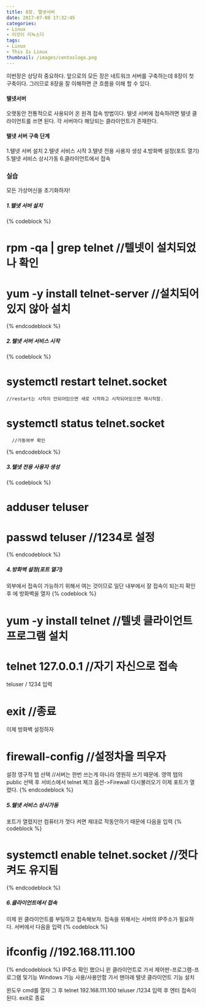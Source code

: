 ```yaml
---
title: 8장. 텔넷서버
date: 2017-07-08 17:32:45
categories:
- Linux
- 이것이 리눅스다
tags:
- Linux
- This Is Linux
thumbnail: /images/centoslogo.png
---
```

이번장은 상당히 중요하다. 앞으로의 모든 장은 네트워크 서버를 구축하는데 8장이 첫 구축이다. 그러므로 8장을 잘 이해하면 큰 흐름을 이해 할 수 있다.

#### 텔넷서버
오랫동안 전통적으로 사용되어 온 원격 접속 방법이다.
텔넷 서버에 접속하려면 텔넷 클라이언트를 쓰면 된다. 각 서버마다 해당되는 클라이언트가 존재한다.

#### 텔넷 서버 구축 단계
1.텔넷 서버 설치
2.텔넷 서비스 시작
3.텔넷 전용 사용자 생성
4.방화벽 설정(포트 열기)
5.텔넷 서비스 상시가동
6.클라이언트에서 접속

### 실습
모든 가상머신을 초기화하자!
##### 1.텔넷 서버 설치
{% codeblock %}
# rpm -qa  | grep telnet     //텔넷이 설치되었나 확인
# yum -y install telnet-server    //설치되어있지 않아 설치
{% endcodeblock %}

##### 2.텔넷 서버 서비스 시작
{% codeblock %}
# systemctl restart telnet.socket
    //restart는 시작이 안되어있으면 새로 시작하고 시작되어있으면 재시작함.

# systemctl status telnet.socket  
      //가동여부 확인
{% endcodeblock %}

##### 3.텔넷 전용 사용자 생성
{% codeblock %}
# adduser teluser
# passwd teluser  //1234로 설정
{% endcodeblock %}

##### 4.방화벽 설정(포트 열기)
외부에서 접속이 가능하기 위해서 여는 것이므로 일단 내부에서 잘 접속이 되는지 확인 후 에 방화벽을 열자
{% codeblock %}
# yum -y install telnet //텔넷 클라이언트 프로그램 설치
# telnet 127.0.0.1    //자기 자신으로 접속
  teluser / 1234 입력
# exit //종료  

 이제 방화벽 설정하자
# firewall-config   //설정차을 띄우자
 설정 영구적 탭 선택  //서버는 한번 쓰는게 아니라 영원히 쓰기 때문에.
 영역 탭의 public 선택 후 서비스에서 telnet 체크
 옵션->Firewall 다시불러오기
 이제 포트가 열렸다.
{% endcodeblock %}


##### 5.텔넷 서비스 상시가동
포트가 열렸지만 컴퓨터가 껏다 켜면 제대로 작동안하기 때문에 다음을 입력
{% codeblock %}
# systemctl enable telnet.socket    //껏다 켜도 유지됨
{% endcodeblock %}
##### 6.클라이언트에서 접속

이제 윈 클라이언트를 부팅하고 접속해보자.
접속을 위해서는 서버의 IP주소가 필요하다. 서버에서 다음을 입력
{% codeblock %}
# ifconfig //192.168.111.100
{% endcodeblock %}
IP주소 확인 했으니 윈 클라이언트로 가서 제어판-프로그램-프로그램 및기능
Windows 기능 사용/사용안함 가서 맨아래 텔넷 클라이언트 기능 설치

윈도우 cmd를 열자
그 후 telnet 192.168.111.100
teluser /1234 입력 후 엔터
접속이 된다.
exit로 종료
